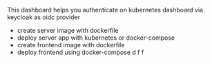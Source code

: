 This dashboard helps you authenticate on kubernetes dashboard via keycloak as oidc provider
- create server image with dockerfile
- deploy server app with kubernetes or docker-compose
- create frontend image with dockerfile
- deploy frontend using docker-compose
d f f
